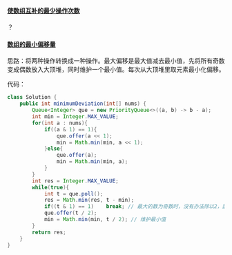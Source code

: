 #### [使数组互补的最少操作次数](https://leetcode-cn.com/problems/minimum-moves-to-make-array-complementary/)

？

#### [数组的最小偏移量](https://leetcode-cn.com/problems/minimize-deviation-in-array/)

思路：将两种操作转换成一种操作。最大偏移是最大值减去最小值，先将所有奇数变成偶数放入大顶堆，同时维护一个最小值。每次从大顶堆里取元素最小化偏移。

代码：

```java
class Solution {
    public int minimumDeviation(int[] nums) {
        Queue<Integer> que = new PriorityQueue<>((a, b) -> b - a);
        int min = Integer.MAX_VALUE;
        for(int a : nums){
            if((a & 1) == 1){
                que.offer(a << 1);
                min = Math.min(min, a << 1);
            }else{
                que.offer(a);
                min = Math.min(min, a);
            }
        }
        int res = Integer.MAX_VALUE;
        while(true){
            int t = que.poll();
            res = Math.min(res, t - min);
            if((t & 1) == 1)    break; // 最大的数为奇数时，没有办法除以2，因此结束
            que.offer(t / 2);
            min = Math.min(min, t / 2); // 维护最小值
        }
        return res;
    }
}
```


